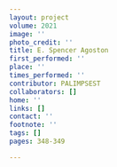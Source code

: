 ```yaml
---
layout: project
volume: 2021
image: ''
photo_credit: ''
title: E. Spencer Agoston
first_performed: ''
place: ''
times_performed: ''
contributor: PALIMPSEST
collaborators: []
home: ''
links: []
contact: ''
footnote: ''
tags: []
pages: 348-349

---
```




